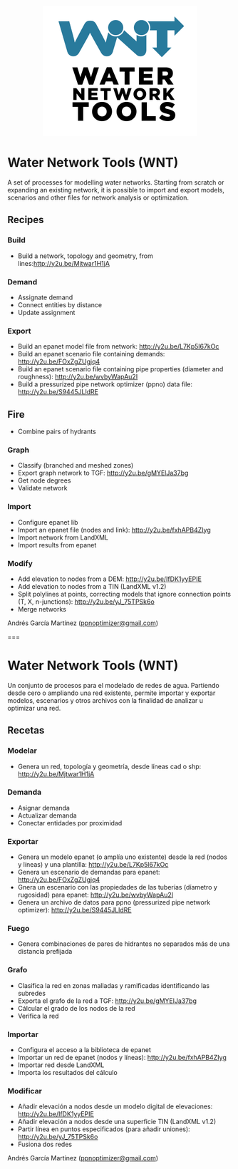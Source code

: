 <p align="center"><img src="/wnt.png" width="345" height="293" title="WNT Logo"></p>

# Water Network Tools (WNT)
A set of processes for modelling water networks. Starting from scratch or expanding an existing network, it is possible to import and export models, scenarios and other files for network analysis or optimization.

## Recipes
### Build
- Build a network, topology and geometry, from lines:http://y2u.be/Mjtwar1H1jA
### Demand
- Assignate demand
- Connect entities by distance
- Update assignment
### Export
- Build an epanet model file from network: http://y2u.be/L7Kp5l67kOc
- Build an epanet scenario file containing demands: http://y2u.be/FOxZgZUgjq4
- Build an epanet scenario file containing pipe properties (diameter and roughness): http://y2u.be/wvbyWapAu2I
- Build a pressurized pipe network optimizer (ppno) data file: http://y2u.be/S9445JLldRE
## Fire
- Combine pairs of hydrants
### Graph
- Classify (branched and meshed zones)
- Export graph network to TGF: http://y2u.be/gMYElJa37bg
- Get node degrees
- Validate network
### Import
- Configure epanet lib
- Import an epanet file (nodes and link): http://y2u.be/fxhAPB4ZIyg
- Import network from LandXML
- Import results from epanet
### Modify
- Add elevation to nodes from a DEM: http://y2u.be/IfDK1yyEPIE
- Add elevation to nodes from a TIN (LandXML v1.2)
- Split polylines at points, correcting models that ignore connection points (T, X, n-junctions): http://y2u.be/yJ_75TPSk6o
- Merge networks

Andrés García Martínez (ppnoptimizer@gmail.com)

===

# Water Network Tools (WNT)
Un conjunto de procesos para el modelado de redes de agua. Partiendo desde cero o ampliando una red existente, permite importar y exportar modelos, escenarios y otros archivos con la finalidad de analizar u optimizar una red.

## Recetas

### Modelar
- Genera un red, topología y geometría, desde líneas cad o shp: http://y2u.be/Mjtwar1H1jA
### Demanda
- Asignar demanda
- Actualizar demanda
- Conectar entidades por proximidad
### Exportar
- Genera un modelo epanet (o amplía uno existente) desde la red (nodos y líneas) y una plantilla: http://y2u.be/L7Kp5l67kOc
- Genera un escenario de demandas para epanet: http://y2u.be/FOxZgZUgjq4
- Gnera un escenario con las propiedades de las tuberías (díametro y rugosidad) para epanet: http://y2u.be/wvbyWapAu2I
- Genera un archivo de datos para ppno (pressurized pipe network optimizer): http://y2u.be/S9445JLldRE
### Fuego
- Genera combinaciones de pares de hidrantes no separados más de una distancia prefijada
### Grafo
- Clasifica la red en zonas malladas y ramificadas identificando las subredes
- Exporta el grafo de la red a TGF: http://y2u.be/gMYElJa37bg
- Cálcular el grado de los nodos de la red
- Verifica la red
### Importar
- Configura el acceso a la biblioteca de epanet
- Importar un red de epanet (nodos y líneas): http://y2u.be/fxhAPB4ZIyg
- Importar red desde LandXML
- Importa los resultados del cálculo
### Modificar
- Añadir elevación a nodos desde un modelo digital de elevaciones: http://y2u.be/IfDK1yyEPIE
- Añadir elevación a nodos desde una superficie TIN (LandXML v1.2)
- Partir línea en puntos especificados (para añadir uniones): http://y2u.be/yJ_75TPSk6o
- Fusiona dos redes

Andrés García Martínez (ppnoptimizer@gmail.com)
